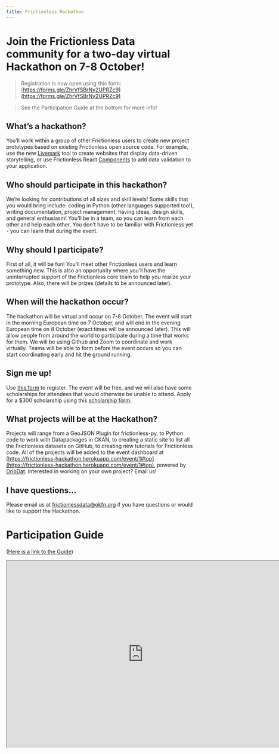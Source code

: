 ```yaml
---
title: Frictionless Hackathon
---
```


# Join the Frictionless Data community for a two-day virtual Hackathon on 7-8 October!

> Registration is now open using this form: [https://forms.gle/ZhrVfSBrNy2UPRZc9](https://forms.gle/ZhrVfSBrNy2UPRZc9)

> See the Participation Guide at the bottom for more info!

## What’s a hackathon? 
You’ll work within a group of other Frictionless users to create new project prototypes based on existing Frictionless open source code. For example, use the new [Livemark](https://livemark.frictionlessdata.io/) tool to create websites that display data-driven storytelling, or use Frictionless React [Components](https://components.frictionlessdata.io/) to add data validation to your application. 

## Who should participate in this hackathon? 
We’re looking for contributions of all sizes and skill levels! Some skills that you would bring include: coding in Python (other languages supported too!), writing documentation, project management, having ideas, design skills, and general enthusiasm! You’ll be in a team, so you can learn from each other and help each other. You don’t have to be familiar with Frictionless yet - you can learn that during the event.

## Why should I participate? 
First of all, it will be fun! You’ll meet other Frictionless users and learn something new. This is also an opportunity where you’ll have the uninterrupted support of the Frictionless core team to help you realize your prototype. Also, there will be prizes (details to be announced later).

## When will the hackathon occur? 
The hackathon will be virtual and occur on 7-8 October. The event will start in the morning European time on 7 October, and will end in the evening European time on 8 October (exact times will be announced later). This will allow people from around the world to participate during a time that works for them. We will be using Github and Zoom to coordinate and work virtually. Teams will be able to form before the event occurs so you can start coordinating early and hit the ground running.

## Sign me up!
Use [this form](https://forms.gle/ZhrVfSBrNy2UPRZc9) to register. The event will be free, and we will also have some scholarships for attendees that would otherwise be unable to attend. Apply for a $300 scholarship using this [scholarship form](https://forms.gle/jwxVYjDYs31t1YmKA
).

## What projects will be at the Hackathon?
Projects will range from a GeoJSON Plugin for frictionless-py, to  Python code to work with Datapackages in CKAN, to creating a static site to list all the Frictionless datasets on GitHub, to creating new tutorials for Frictionless code.
All of the projects will be added to the event dashboard at [https://frictionless-hackathon.herokuapp.com/event/1#top](https://frictionless-hackathon.herokuapp.com/event/1#top), powered by [DribDat](https://dribdat.cc/). 
Interested in working on your own project? Email us!

## I have questions...
Please email us at frictionlessdata@okfn.org if you have questions or would like to support the Hackathon.

# Participation Guide

([Here is a link to the Guide](https://docs.google.com/document/d/e/2PACX-1vReWY9N26SbveoCM7Ra4wEry8k7a5rCa3UzpBijfU_mmyME58DRDKmu0QUmx75mif4367IZdtLijFzO/pub))

<iframe width="730" height="500" src="https://docs.google.com/document/d/e/2PACX-1vReWY9N26SbveoCM7Ra4wEry8k7a5rCa3UzpBijfU_mmyME58DRDKmu0QUmx75mif4367IZdtLijFzO/pub?embedded=true"></iframe>
